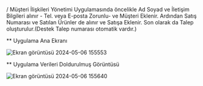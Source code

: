 / Müşteri İlişkileri Yönetimi Uygulamasında öncelikle Ad Soyad ve İletişim Bilgileri alınır - Tel. veya E-posta Zorunlu- ve Müşteri Eklenir. Ardından Satış Numarası ve Satılan Ürünler de alınır ve Satışa Eklenir. Son olarak da Talep oluşturulur.(Destek Talep numarası otomatik vardır.)

** Uygulama Ana Ekranı

![Ekran görüntüsü 2024-05-06 155553](https://github.com/YusufSural/Musteri-iliskileri-YonetimiUyg-10/assets/84929731/458da925-4aa7-4a57-8467-15d248e71eff)

** Uygulama Verileri Doldurulmuş Görüntüsü

![Ekran görüntüsü 2024-05-06 155640](https://github.com/YusufSural/Musteri-iliskileri-YonetimiUyg-10/assets/84929731/5f1c224e-ee61-4e5f-9f8f-22408fe27719)
